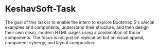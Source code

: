 # KeshavSoft-Task
The goal of this task is to enable the intern to explore Bootstrap 5's oAicial examples and  components, understand their structure, and then design their own clean, modern HTML pages  using a combination of those components. The focus is not just on replication but on visual  appeal, component synergy, and layout composition.
